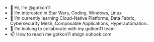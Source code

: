 - 👋 Hi, I’m @gotkon11
- 👀 I’m interested in Star Wars, Coding, Windows, Linux
- 🌱 I’m currently learning Cloud-Native Platforms, Data Fabric,  Cybersecurity Mesh, Composable Applications, Hyperautomation..
- 💞️ I’m looking to collaborate with my gotkon11 team.
- 📫 How to reach me gotkon11 atsign outlook.com

<!---
gotkon11/gotkon11 is a ✨ special ✨ repository because its `README.md` (this file) appears on your GitHub profile.
You can click the Preview link to take a look at your changes.
--->
